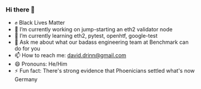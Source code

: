 ### Hi there 👋
- ✊ Black Lives Matter
- 🔭 I’m currently working on jump-starting an eth2 validator node
- 🌱 I’m currently learning eth2, pytest, openhtf, google-test
- 💬 Ask me about what our badass engineering team at Benchmark can do for you
- 📫 How to reach me: david.drinn@gmail.com
- 😄 Pronouns: He/Him
- ⚡ Fun fact: There's strong evidence that Phoenicians settled what's now Germany

<!--
**david-drinn/david-drinn** is a ✨ _special_ ✨ repository because its `README.md` (this file) appears on your GitHub profile.

Here are some ideas to get you started:

- 🔭 I’m currently working on ...
- 🌱 I’m currently learning ...
- 👯 I’m looking to collaborate on ...
- 🤔 I’m looking for help with ...
- 💬 Ask me about ...
- 📫 How to reach me: ...
- 😄 Pronouns: ...
- ⚡ Fun fact: ...
-->
